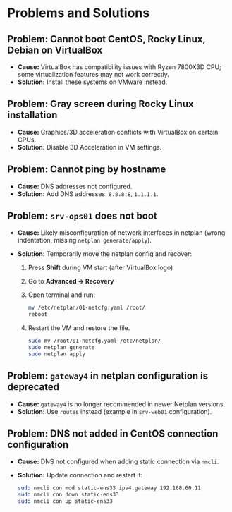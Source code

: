 # Problems and Solutions

## Problem: Cannot boot CentOS, Rocky Linux, Debian on VirtualBox

- **Cause:** VirtualBox has compatibility issues with Ryzen 7800X3D CPU; some virtualization features may not work correctly.
- **Solution:** Install these systems on VMware instead.

## Problem: Gray screen during Rocky Linux installation

- **Cause:** Graphics/3D acceleration conflicts with VirtualBox on certain CPUs.
- **Solution:** Disable 3D Acceleration in VM settings.

## Problem: Cannot ping by hostname

- **Cause:** DNS addresses not configured.
- **Solution:** Add DNS addresses: `8.8.8.8`, `1.1.1.1`.

## Problem: `srv-ops01` does not boot

- **Cause:** Likely misconfiguration of network interfaces in netplan (wrong indentation, missing `netplan generate/apply`).

- **Solution:** Temporarily move the netplan config and recover:
  
  1. Press **Shift** during VM start (after VirtualBox logo)
  
  2. Go to **Advanced → Recovery**
  
  3. Open terminal and run:
     
     ```bash
     mv /etc/netplan/01-netcfg.yaml /root/
     reboot
     ```
  
  4. Restart the VM and restore the file.
     
     ```bash
     sudo mv /root/01-netcfg.yaml /etc/netplan/
     sudo netplan generate
     sudo netplan apply
     ```

## Problem: `gateway4` in netplan configuration is deprecated

- **Cause:** `gateway4` is no longer recommended in newer Netplan versions.
- **Solution:** Use `routes` instead (example in `srv-web01` configuration).

## Problem: DNS not added in CentOS connection configuration

- **Cause:** DNS not configured when adding static connection via `nmcli`.

- **Solution:** Update connection and restart it:
  
  ```bash
  sudo nmcli con mod static-ens33 ipv4.gateway 192.168.60.11
  sudo nmcli con down static-ens33
  sudo nmcli con up static-ens33
  ```


